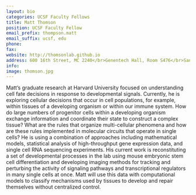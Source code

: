 ```yaml
---
layout: bio
categories: UCSF Faculty Fellows
title: Matt Thomson
position: UCSF Faculty Fellow
email_prefix: thompson.matt
email_suffix: ucsf, edu
phone:
fax: 
website: http://thomsonlab.github.io
address: 600 16th Street, MC 2240</br>Genentech Hall, Room S476</br>San Francisco, CA 94158-2240</br>
info:
image: thomson.jpg
---
```


Matt’s graduate research at Harvard University focused on understanding cell fate decisions in response to developmental signals. Currently, he is exploring cellular decisions that occur in cell populations, for example, within tissues of a developing organism or within our immune system. How do large numbers of progenitor cells within a developing organism exchange information and coordinate their state to construct a complex tissue? What are the rules that organize multi-cellular phenomena and how are these rules implemented in molecular circuits that operate in single cells? He is using a combination of approaches including mathematical models, statistical analysis of high-throughput gene expression data, and single cell RNA sequencing experiments. His current work is reconstituting a set of developmental processes in the lab using mouse embryonic stem cell differentiation and developing imaging methods for tracking and perturbing the activity of signaling pathways and transcriptional regulators in many single cells at once. Matt will use this data with computational models to classify mechanisms used by tissues to develop and repair themselves without centralized control.